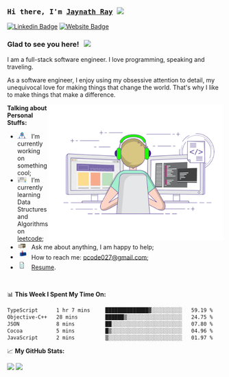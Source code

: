 ### <samp>Hi there, I'm <a href="https://jaynath-d.github.io" target="_blank">Jaynath Ray</a> <img src="https://media.giphy.com/media/hvRJCLFzcasrR4ia7z/giphy.gif" width="25"> </samp>

[![Linkedin Badge](https://img.shields.io/badge/-LinkedIn-0e76a8?style=flat-square&logo=Linkedin&logoColor=white)](https://linkedin.com/in/jaynath)
[![Website Badge](https://img.shields.io/badge/Website-3b5998?style=flat-square&logo=google-chrome&logoColor=white)](https://jaynath-d.github.io)

### Glad to see you here! &nbsp; ![](https://visitor-badge.glitch.me/badge?page_id=jaynath-d.jaynath-d)

I am a full-stack software engineer. I love programming, speaking and traveling.

As a software engineer, I enjoy using my obsessive attention to detail, my unequivocal love for making things that change the world. That's why I like to make things that make a difference.

<img align="right" alt="GIF" src="https://github.com/jaynath-d/jaynath-d/blob/main/assets/coding.gif?raw=true" width="408" height="318" />
  

**Talking about Personal Stuffs:**

- <img src="https://github.com/jaynath-d/jaynath-d/blob/main/assets/developer.gif?raw=true" width="21" />&nbsp;&nbsp; I’m currently working on something cool;
- <img src="https://github.com/jaynath-d/jaynath-d/blob/main/assets/lightning.gif?raw=true" width="21" />&nbsp;&nbsp; I’m currently learning Data Structures and Algorithms on [leetcode](https://leetcode.com/GKassym);
- <img src="https://github.com/jaynath-d/jaynath-d/blob/main/assets/message.gif?raw=true" width="21" />&nbsp;&nbsp; Ask me about anything, I am happy to help;
- <img src="https://github.com/jaynath-d/jaynath-d/blob/main/assets/letterbox.gif?raw=true" width="21" />&nbsp;&nbsp; How to reach me: pcode027@gmail.com;
- <img src="https://github.com/jaynath-d/jaynath-d/blob/main/assets/doc.gif?raw=true" width="21" />&nbsp;&nbsp; [Resume](https://jaynath-d.github.io/Resume.pdf).

</br>

📊 **This Week I Spent My Time On:**
<!--START_SECTION:waka-->

```text
TypeScript      1 hr 7 mins     ██████████████▓░░░░░░░░░░   59.19 %
Objective-C++   28 mins         ██████▒░░░░░░░░░░░░░░░░░░   24.75 %
JSON            8 mins          ██░░░░░░░░░░░░░░░░░░░░░░░   07.80 %
Cocoa           5 mins          █▒░░░░░░░░░░░░░░░░░░░░░░░   04.96 %
JavaScript      2 mins          ▒░░░░░░░░░░░░░░░░░░░░░░░░   01.97 %
```

<!--END_SECTION:waka-->


📈 **My GitHub Stats:**

<p>
  <img height="180em" src="https://github-readme-stats.vercel.app/api?username=jaynath-d&show_icons=true&hide_border=true&&count_private=true&include_all_commits=true" />
  <img height="180em" src="https://github-readme-stats.vercel.app/api/top-langs/?username=jaynath-d&exclude_repo=KNN-Image-Classification&show_icons=true&hide_border=true&layout=compact&langs_count=8"/>
</p>
